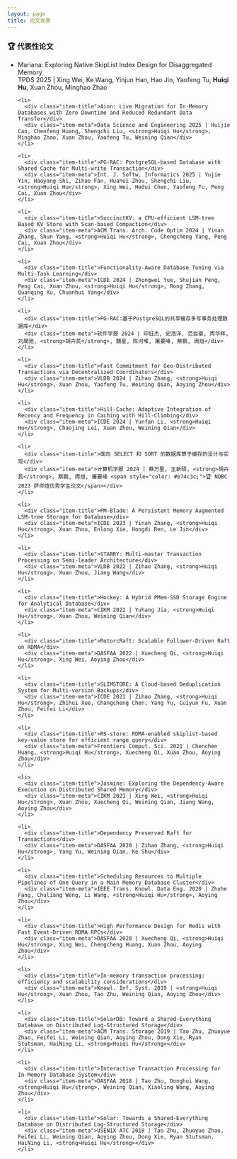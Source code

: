 ```yaml
---
layout: page
title: 论文发表
---
```



<div class="content-card">
  <h3>🏆 代表性论文</h3>
  <ul class="item-list">
    <li>
      <div class="item-title">Mariana: Exploring Native SkipList Index Design for Disaggregated Memory</div>
      <div class="item-meta">TPDS 2025 | Xing Wei, Ke Wang, Yinjun Han, Hao Jin, Yaofeng Tu, <strong>Huiqi Hu</strong>, Xuan Zhou, Minghao Zhao</div>
    </li>
    
    <li>
      <div class="item-title">Aion: Live Migration for In-Memory Databases with Zero Downtime and Reduced Redundant Data Transfer</div>
      <div class="item-meta">Data Science and Engineering 2025 | Huijie Cao, Chenfeng Huang, Shengchi Liu, <strong>Huiqi Hu</strong>, Minghao Zhao, Xuan Zhou, Yaofeng Tu, Weining Qian</div>
    </li>
    
    <li>
      <div class="item-title">PG-RAC: PostgreSQL-based Database with Shared Cache for Multi-write Transaction</div>
      <div class="item-meta">Int. J. Softw. Informatics 2025 | Yujie Yin, Haoyang Shi, Zihao Fan, Huahui Zhou, Shengchi Liu, <strong>Huiqi Hu</strong>, Xing Wei, Hedui Chen, Yaofeng Tu, Peng Cai, Xuan Zhou</div>
    </li>
    
    <li>
      <div class="item-title">SuccinctKV: a CPU-efficient LSM-tree Based KV Store with Scan-based Compaction</div>
      <div class="item-meta">ACM Trans. Arch. Code Optim 2024 | Yinan Zhang, Shun Yang, <strong>Huiqi Hu</strong>, Chengcheng Yang, Peng Cai, Xuan Zhou</div>
    </li>
    
    <li>
      <div class="item-title">Functionality-Aware Database Tuning via Multi-Task Learning</div>
      <div class="item-meta">ICDE 2024 | Zhongwei Yue, Shujian Peng, Peng Cai, Xuan Zhou, <strong>Huiqi Hu</strong>, Rong Zhang, Quanqing Xu, Chuanhui Yang</div>
    </li>
    
    <li>
      <div class="item-title">PG-RAC:基于PostgreSQL的共享缓存多写事务处理数据库</div>
      <div class="item-meta">软件学报 2024 | 印钰杰, 史浩洋, 范自豪, 周华辉, 刘晟驰, <strong>胡卉芪</strong>, 魏星, 陈河堆, 屠要峰, 蔡鹏, 周烜</div>
    </li>
    
    <li>
      <div class="item-title">Fast Commitment for Geo-Distributed Transactions via Decentralized Coordinators</div>
      <div class="item-meta">VLDB 2024 | Zihao Zhang, <strong>Huiqi Hu</strong>, Xuan Zhou, Yaofeng Tu, Weining Qian, Aoying Zhou</div>
    </li>
    
    <li>
      <div class="item-title">Hill-Cache: Adaptive Integration of Recency and Frequency in Caching with Hill-Climbing</div>
      <div class="item-meta">ICDE 2024 | Yunfan Li, <strong>Huiqi Hu</strong>, Chaojing Lei, Xuan Zhou, Weining Qian</div>
    </li>
    
    <li>
      <div class="item-title">面向 SELECT 和 SORT 的数据库算子缓存的设计与实现</div>
      <div class="item-meta">计算机学报 2024 | 蔡万里, 王新硕, <strong>胡卉芪</strong>, 蔡鹏, 周烜, 屠要峰 <span style="color: #e74c3c;">🏆 NDBC 2023 萨师煊优秀学生论文</span></div>
    </li>
    
    <li>
      <div class="item-title">PM-Blade: A Persistent Memory Augmented LSM-tree Storage for Database</div>
      <div class="item-meta">ICDE 2023 | Yinan Zhang, <strong>Huiqi Hu</strong>, Xuan Zhou, Enlong Xie, Hongdi Ren, Le Jin</div>
    </li>
    
    <li>
      <div class="item-title">STARRY: Multi-master Transaction Processing on Semi-leader Architecture</div>
      <div class="item-meta">VLDB 2022 | Zihao Zhang, <strong>Huiqi Hu</strong>, Xuan Zhou, Jiang Wang</div>
    </li>
    
    <li>
      <div class="item-title">Hockey: A Hybrid PMem-SSD Storage Engine for Analytical Database</div>
      <div class="item-meta">CIKM 2022 | Yuhang Jia, <strong>Huiqi Hu</strong>, Xuan Zhou, Weining Qian</div>
    </li>
    
    <li>
      <div class="item-title">RotorcRaft: Scalable Follower-Driven Raft on RDMA</div>
      <div class="item-meta">DASFAA 2022 | Xuecheng Qi, <strong>Huiqi Hu</strong>, Xing Wei, Aoying Zhou</div>
    </li>
    
    <li>
      <div class="item-title">SLIMSTORE: A Cloud-based Deduplication System for Multi-version Backups</div>
      <div class="item-meta">ICDE 2021 | Zihao Zhang, <strong>Huiqi Hu</strong>, Zhihui Xue, Changcheng Chen, Yang Yu, Cuiyun Fu, Xuan Zhou, Feifei Li</div>
    </li>
    
    <li>
      <div class="item-title">RS-store: RDMA-enabled skiplist-based key-value store for efficient range query</div>
      <div class="item-meta">Frontiers Comput. Sci. 2021 | Chenchen Huang, <strong>Huiqi Hu</strong>, Xuecheng Qi, Xuan Zhou, Aoying Zhou</div>
    </li>
    
    <li>
      <div class="item-title">Jasmine: Exploring the Dependency-Aware Execution on Distributed Shared Memory</div>
      <div class="item-meta">CIKM 2021 | Xing Wei, <strong>Huiqi Hu</strong>, Xuan Zhou, Xuecheng Qi, Weining Qian, Jiang Wang, Aoying Zhou</div>
    </li>
    
    <li>
      <div class="item-title">Dependency Preserved Raft for Transactions</div>
      <div class="item-meta">DASFAA 2020 | Zihao Zhang, <strong>Huiqi Hu</strong>, Yang Yu, Weining Qian, Ke Shu</div>
    </li>
    
    <li>
      <div class="item-title">Scheduling Resources to Multiple Pipelines of One Query in a Main Memory Database Cluster</div>
      <div class="item-meta">IEEE Trans. Knowl. Data Eng. 2020 | Zhuhe Fang, Chuliang Weng, Li Wang, <strong>Huiqi Hu</strong>, Aoying Zhou</div>
    </li>
    
    <li>
      <div class="item-title">High Performance Design for Redis with Fast Event-Driven RDMA RPCs</div>
      <div class="item-meta">DASFAA 2020 | Xuecheng Qi, <strong>Huiqi Hu</strong>, Xing Wei, Chengcheng Huang, Xuan Zhou, Aoying Zhou</div>
    </li>
    
    <li>
      <div class="item-title">In-memory transaction processing: efficiency and scalability considerations</div>
      <div class="item-meta">Knowl. Inf. Syst. 2019 | <strong>Huiqi Hu</strong>, Xuan Zhou, Tao Zhu, Weining Qian, Aoying Zhou</div>
    </li>
    
    <li>
      <div class="item-title">SolarDB: Toward a Shared-Everything Database on Distributed Log-Structured Storage</div>
      <div class="item-meta">ACM Trans. Storage 2019 | Tao Zhu, Zhuoyue Zhao, Feifei Li, Weining Qian, Aoying Zhou, Dong Xie, Ryan Stutsman, HaiNing Li, <strong>Huiqi Hu</strong></div>
    </li>
    
    <li>
      <div class="item-title">Interactive Transaction Processing for In-Memory Database System</div>
      <div class="item-meta">DASFAA 2018 | Tao Zhu, Donghui Wang, <strong>Huiqi Hu</strong>, Weining Qian, Xiaoling Wang, Aoying Zhou</div>
    </li>
    
    <li>
      <div class="item-title">Solar: Towards a Shared-Everything Database on Distributed Log-Structured Storage</div>
      <div class="item-meta">USENIX ATC 2018 | Tao Zhu, Zhuoyue Zhao, Feifei Li, Weining Qian, Aoying Zhou, Dong Xie, Ryan Stutsman, HaiNing Li, <strong>Huiqi Hu</strong></div>
    </li>
  </ul>
</div>
